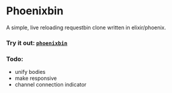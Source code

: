 # Phoenixbin

A simple, live reloading requestbin clone written in elixir/phoenix.

### Try it out: [`phoenixbin`](https://phoenixbin.herokuapp.com/)

### Todo:
- unify bodies
- make responsive
- channel connection indicator